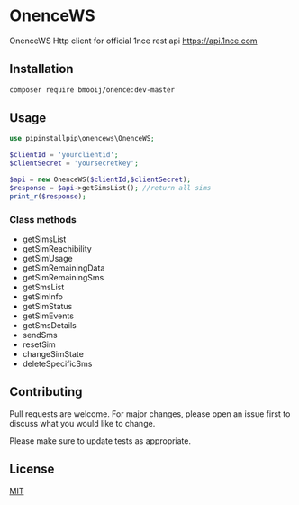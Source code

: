 # OnenceWS

OnenceWS Http client for official 1nce rest api https://api.1nce.com

## Installation


```bash
composer require bmooij/onence:dev-master
```

## Usage

```php
use pipinstallpip\onencews\OnenceWS;

$clientId = 'yourclientid';
$clientSecret = 'yoursecretkey';

$api = new OnenceWS($clientId,$clientSecret);
$response = $api->getSimsList(); //return all sims
print_r($response);
```
### Class methods

- getSimsList
- getSimReachibility
- getSimUsage
- getSimRemainingData
- getSimRemainingSms
- getSmsList
- getSimInfo
- getSimStatus
- getSimEvents
- getSmsDetails
- sendSms
- resetSim
- changeSimState
- deleteSpecificSms


## Contributing
Pull requests are welcome. For major changes, please open an issue first to discuss what you would like to change.

Please make sure to update tests as appropriate.

## License
[MIT](https://choosealicense.com/licenses/mit/)